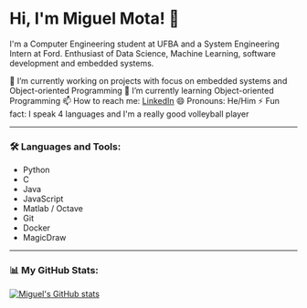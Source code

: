 # Hi, I'm Miguel Mota! 👋

I'm a Computer Engineering student at UFBA and a System Engineering Intern at Ford.
Enthusiast of Data Science, Machine Learning, software development and embedded systems.

🔭 I’m currently working on projects with focus on embedded systems and Object-oriented Programming
🌱 I’m currently learning Object-oriented Programming
📫 How to reach me: [LinkedIn](https://www.linkedin.com/in/miguelmota23/)
😄 Pronouns: He/Him
⚡ Fun fact: I speak 4 languages and I'm a really good volleyball player

---

### 🛠️ Languages and Tools:
[//]: # (Here you can use badges or lists)
- Python
- C
- Java
- JavaScript
- Matlab / Octave
- Git
- Docker
- MagicDraw

---

### 📊 My GitHub Stats:
[![Miguel's GitHub stats](https://github-readme-stats.vercel.app/api?username=miguelmota2301&show_icons=true&theme=radical)](https://github.com/anuraghazra/github-readme-stats)
